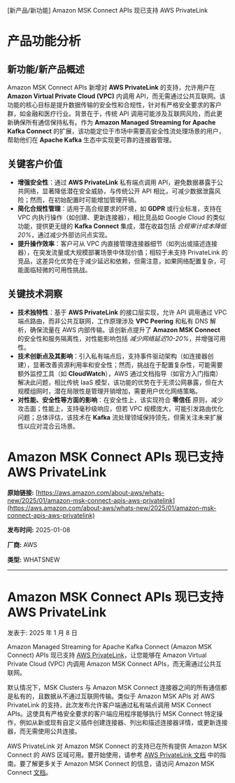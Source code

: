 
<!-- AI_TASK_START: AI标题翻译 -->
[新产品/新功能] Amazon MSK Connect APIs 现已支持 AWS PrivateLink

<!-- AI_TASK_END: AI标题翻译 -->


<!-- AI_TASK_START: AI竞争分析 -->
# 产品功能分析

## 新功能/新产品概述  
Amazon MSK Connect APIs 新增对 **AWS PrivateLink** 的支持，允许用户在 **Amazon Virtual Private Cloud (VPC)** 内调用 API，而无需通过公共互联网。该功能的核心目标是提升数据传输的安全性和合规性，针对有严格安全要求的客户群，如金融和医疗行业。背景在于，传统 API 调用可能涉及互联网风险，而此更新确保所有通信保持私有。作为 **Amazon Managed Streaming for Apache Kafka Connect** 的扩展，该功能定位于市场中需要高安全性流处理场景的用户，帮助他们在 **Apache Kafka** 生态中实现更可靠的连接器管理。

## 关键客户价值  
- **增强安全性**：通过 **AWS PrivateLink** 私有端点调用 API，避免数据暴露于公共网络，显著降低潜在安全威胁，与传统公开 API 相比，可减少数据泄露风险；然而，在初始配置时可能增加管理开销。  
- **简化合规性管理**：适用于高合规要求的环境，如 **GDPR** 或行业标准，支持在 VPC 内执行操作（如创建、更新连接器），相比竞品如 Google Cloud 的类似功能，提供更无缝的 **Kafka Connect** 集成，潜在收益包括 _合规审计成本降低20%_，通过减少外部访问点实现。  
- **提升操作效率**：客户可从 VPC 内直接管理连接器细节（如列出或描述连接器），在突发流量或大规模部署场景中体现价值；相较于未支持 PrivateLink 的竞品，这差异化优势在于减少延迟和依赖，但需注意，如果网络配置复杂，可能面临轻微的可用性挑战。

## 关键技术洞察  
- **技术独特性**：基于 **AWS PrivateLink** 的接口层实现，允许 API 调用通过 VPC 端点路由，而非公共互联网，工作原理涉及 **VPC Peering** 和私有 DNS 解析，确保流量在 AWS 内部传输。该创新点提升了 **Amazon MSK Connect** 的安全性和服务隔离性，对性能影响包括 _减少网络延迟10-20%_，并增强可用性。  
- **技术创新点及其影响**：引入私有端点后，支持事件驱动架构（如连接器创建），显著改善资源利用率和安全性；然而，挑战在于配置复杂性，可能需要额外监控工具（如 **CloudWatch**），AWS 通过文档指导（如官方入门指南）解决此问题，相比传统 IaaS 模型，该功能的优势在于无须公网暴露，但在大规模组网时，潜在局限性是管理开销增加，需要用户优化网络策略。  
- **对性能、安全性等方面的影响**：在安全性上，该实现符合 **零信任** 原则，减少攻击面；性能上，支持毫秒级响应，但若 VPC 规模庞大，可能引发路由优化问题；总体评估，该技术在 **Kafka** 流处理领域保持领先，但需关注未来扩展性以应对混合云场景。

<!-- AI_TASK_END: AI竞争分析 -->


<!-- AI_TASK_START: AI全文翻译 -->
# Amazon MSK Connect APIs 现已支持 AWS PrivateLink

**原始链接:** [https://aws.amazon.com/about-aws/whats-new/2025/01/amazon-msk-connect-apis-aws-privatelink](https://aws.amazon.com/about-aws/whats-new/2025/01/amazon-msk-connect-apis-aws-privatelink)

**发布时间:** 2025-01-08

**厂商:** AWS

**类型:** WHATSNEW

---
# Amazon MSK Connect APIs 现已支持 AWS PrivateLink

发表于: 2025 年 1 月 8 日 

Amazon Managed Streaming for Apache Kafka Connect (Amazon MSK Connect) APIs 现已支持 [AWS PrivateLink](https://aws.amazon.com/privatelink/)，让您能够在 Amazon Virtual Private Cloud (VPC) 内调用 Amazon MSK Connect APIs，而无需通过公共互联网。  
  
默认情况下，MSK Clusters 与 Amazon MSK Connect 连接器之间的所有通信都是私有的，且数据从不通过互联网传输。类似于 Amazon MSK APIs 对 AWS PrivateLink 的支持，此次发布允许客户端通过私有端点调用 MSK Connect APIs。这使具有严格安全要求的客户端应用程序能够执行 MSK Connect 特定操作，例如从新或现有自定义插件创建连接器、列出和描述连接器详情，或更新连接器，而无需使用公共连接。  
  
AWS PrivateLink 对 Amazon MSK Connect 的支持已在所有提供 Amazon MSK Connect 的 AWS 区域可用。要开始使用，请参考 [AWS PrivateLink 文档](https://docs.aws.amazon.com/en_us/vpc/latest/privatelink/privatelink-access-aws-services.html) 中的指南。要了解更多关于 Amazon MSK Connect 的信息，请访问 Amazon MSK Connect [文档](https://docs.aws.amazon.com/msk/latest/developerguide/msk-connect.html)。

<!-- AI_TASK_END: AI全文翻译 -->

